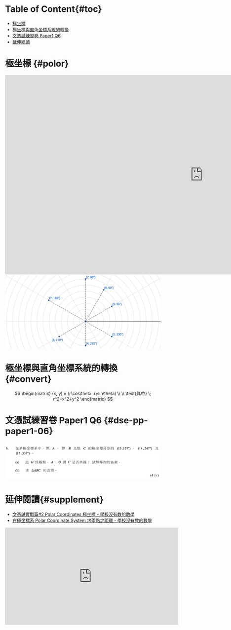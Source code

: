 # Table of Content{#toc}

<!-- MarkdownTOC depth=2 -->

- [極坐標](#polor)
- [極坐標與直角坐標系統的轉換](#convert)
- [文憑試練習卷 Paper1 Q6](#dse-pp-paper1-06)
- [延伸閱讀](#supplement)

<!-- /MarkdownTOC -->

# 極坐標 {#polor}

<div class="iframe-container">
  <iframe
  scrolling="no"
  allowfullscreen
  title="Incenter"
  src="https://www.geogebra.org/material/iframe/id/xu6x3hMA/width/1280/height/647/border/888888/smb/false/stb/false/stbh/false/ai/false/asb/false/sri/false/rc/false/ld/false/sdz/false/ctl/false"
  width="1280"
  height="647"
  style="border:0px;"> </iframe>
</div>

<div class="hidden-onscreen">
  <img src="/images/chapter03/polar-coordinate.png" alt="polar-coordinate">
</div>

# 極坐標與直角坐標系統的轉換{#convert}
$$
\begin{matrix}
(x, y) = (r\cos\theta, r\sin\theta) \\
\\
\text{其中} \; r^2=x^2+y^2
\end{matrix}
$$

# 文憑試練習卷 Paper1 Q6 {#dse-pp-paper1-06}
<img src="/images/chapter03/dse-pp-paper1-06.png" alt="dse-pp-paper1-06">

# 延伸閱讀{#supplement}
- [文憑試實戰篇#2 Polar Coordinates 極坐標 - 學校沒有教的數學](http://mathseasy.hk/articles/hkdse-practical-002/)
- [在極坐標系 Polar Coordinate System 求兩點之距離 - 學校沒有教的數學](http://mathseasy.hk/articles/polar-distance/)

<div class="iframe-container">
  <iframe width="560" height="315" src="https://www.youtube.com/embed/FeV_uB9-XJI" frameborder="0" allowfullscreen></iframe>
</div>